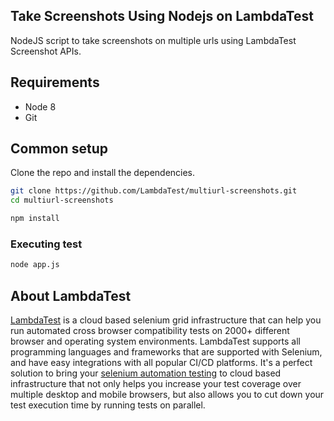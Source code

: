 ## Take Screenshots Using Nodejs on LambdaTest

NodeJS script to take screenshots on multiple urls using LambdaTest Screenshot APIs.


## Requirements

* Node 8
* Git


## Common setup

Clone the repo and install the dependencies.

```bash
git clone https://github.com/LambdaTest/multiurl-screenshots.git
cd multiurl-screenshots
```

```bash
npm install
```

### Executing test
```bash
node app.js
```
## About LambdaTest

[LambdaTest](https://www.lambdatest.com/) is a cloud based selenium grid infrastructure that can help you run automated cross browser compatibility tests on 2000+ different browser and operating system environments. LambdaTest supports all programming languages and frameworks that are supported with Selenium, and have easy integrations with all popular CI/CD platforms. It's a perfect solution to bring your [selenium automation testing](https://www.lambdatest.com/selenium-automation) to cloud based infrastructure that not only helps you increase your test coverage over multiple desktop and mobile browsers, but also allows you to cut down your test execution time by running tests on parallel.
